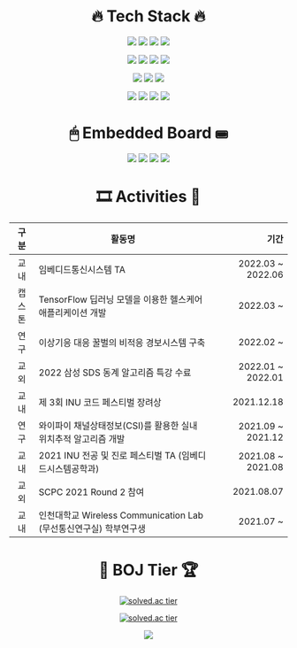 <div align="center">
  
 
# 🔥 Tech Stack 🔥
<img src="https://img.shields.io/badge/C-pink?style={flat}&logo=C&logoColor=blue"/>  <img src="https://img.shields.io/badge/C++-blue?style={flat}&logo=Cplusplus&logoColor=white"/> <img src="https://img.shields.io/badge/C Sharp-green?style={flat}&logo=csharp&logoColor=239120"/> <img src="https://img.shields.io/badge/Python-white?style={flat}&logo=python&logoColor=blue"/>  
  
  
  <img src="https://img.shields.io/badge/JavaScript-gray?style={flat}&logo=javascript&logoColor=yellow"/> <img src="https://img.shields.io/badge/Node.js-white?style={flat}&logo=node.js&logoColor=blue"/> <img src="https://img.shields.io/badge/Xamarin-skyblue?style={flat}&logo=Xamarin&logoColor=3498DB"/> <img src="https://img.shields.io/badge/Kotlin-Purple?style={flat}&logo=Kotlin&logoColor=7F52FF"/> 
  
  
  <img src="https://img.shields.io/badge/Linux-black?style={flat}&logo=Linux&logoColor=FCC624"/> <img src="https://img.shields.io/badge/Ubuntu-yellow?style={flat}&logo=Ubuntu&logoColor=E95420"/> <img src="https://img.shields.io/badge/TensorFlowLite-black?style={flat}&logo=TensorFlow&logoColor=orange"/> 
  
  
  <img src="https://img.shields.io/badge/MySQL-red?style={flat}&logo=mysql&logoColor=blue"/>  <img src="https://img.shields.io/badge/AWS-orange?style={flat}&logo=amazonaws&logoColor=black"/> <img src="https://img.shields.io/badge/Github-gray?style={flat}&logo=GitHub&logoColor=black"/>  <img src="https://img.shields.io/badge/Gitlab-black?style={flat}&logo=GitLab&logoColor=orange"/>
  

#
# 🖱 Embedded Board ⌨
<img src="https://img.shields.io/badge/Arduino-yellow?style={flat}&logo=arduino&logoColor=sky"/> <img src="https://img.shields.io/badge/micro:bit-black?style={flat}&logo=micro:bit&logoColor=00ED00"/>  <img src="https://img.shields.io/badge/Raspberry Pi-white?style={flat}&logo=raspberrypi&logoColor=purple"/>  <img src="https://img.shields.io/badge/ESP32-gray?style={flat}&logo=Espressif&logoColor=red"/>

  
#
# 🎞 Activities 🎨
  
  
  
  | **구분** | **활동명** | **기간** |
  |:---:|---|---:|
  | 교내 | 임베디드통신시스템 TA | 2022.03 ~ 2022.06|
  | 캡스톤 | TensorFlow 딥러닝 모델을 이용한 헬스케어 애플리케이션 개발 | 2022.03 ~ |
  | 연구 | 이상기응 대응 꿀벌의 비적응 경보시스템 구축 | 2022.02 ~ |
  | 교외 | 2022 삼성 SDS 동계 알고리즘 특강 수료 | 2022.01 ~ 2022.01 |
  | 교내 | 제 3회 INU 코드 페스티벌 장려상 | 2021.12.18 |
  | 연구 | 와이파이 채널상태정보(CSI)를 활용한 실내 위치추적 알고리즘 개발 | 2021.09 ~ 2021.12 |
  | 교내 | 2021 INU 전공 및 진로 페스티벌 TA (임베디드시스템공학과) | 2021.08 ~ 2021.08 |
  | 교외 | SCPC 2021 Round 2 참여 | 2021.08.07 |
  | 교내 | 인천대학교 Wireless Communication Lab (무선통신연구실) 학부연구생 | 2021.07 ~ |
  

  
  
 <!--
#
# 📊 Github Stats 📊
  
![Anurag's GitHub stats](https://github-readme-stats.vercel.app/api?username=Judgement9882&show_icons=true&theme=cobalt)

![Top Langs](https://github-readme-stats.vercel.app/api/top-langs/?username=Judgement9882&layout=compact&theme=dracula)

![Anurag's GitHub stats](https://github-readme-stats.vercel.app/api?username=Judgement9882&show_icons=true&theme=radical)
  
  -->
#
# 🥇 BOJ Tier 🏆
  
[![solved.ac tier](http://mazassumnida.wtf/api/mini/generate_badge?boj=judgement)](https://solved.ac/judgement)
  
  
[![solved.ac tier](http://mazassumnida.wtf/api/v2/generate_badge?boj=Judgement)](https://solved.ac/judgement)
  
  
  <img src="http://mazandi.herokuapp.com/api?handle=judgement&theme=warm"/>
  
</div>


